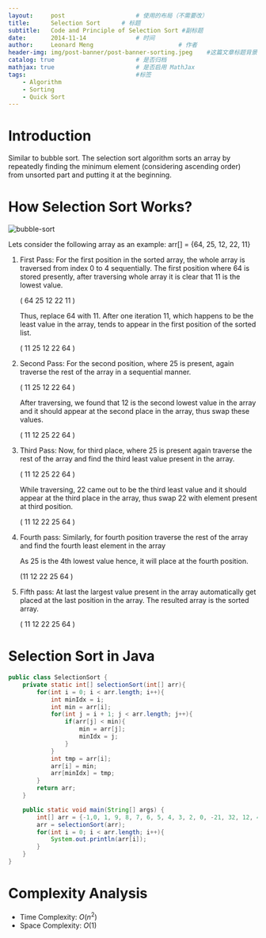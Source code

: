 ```yaml
---
layout:     post   				    # 使用的布局（不需要改）
title:      Selection Sort   	# 标题 
subtitle:   Code and Principle of Selection Sort #副标题
date:       2014-11-14 				# 时间
author:     Leonard Meng						# 作者
header-img: img/post-banner/post-banner-sorting.jpeg 	#这篇文章标题背景图片
catalog: true 						# 是否归档
mathjax: true                       # 是否启用 MathJax
tags:								#标签
    - Algorithm
    - Sorting
    - Quick Sort
---
```


# Introduction

Similar to bubble sort. The selection sort algorithm sorts an array by repeatedly finding the minimum element (considering ascending order) from unsorted part and putting it at the beginning. 

# How Selection Sort Works?

![bubble-sort](https://www.menglingjun.com/img/in-post/quick-sort.gif)

Lets consider the following array as an example: arr[] = {64, 25, 12, 22, 11}

1. First Pass: For the first position in the sorted array, the whole array is traversed from index 0 to 4 sequentially. The first position where 64 is stored presently, after traversing whole array it is clear that 11 is the lowest value.

    (   64   	   25   	   12   	   22   	   11   )
    
    Thus, replace 64 with 11. After one iteration 11, which happens to be the least value in the array, tends to appear in the first position of the sorted list.

    (   11   	   25   	   12   	   22   	   64   )


2. Second Pass: For the second position, where 25 is present, again traverse the rest of the array in a sequential manner.

    ( 11   	   25   	   12   	   22   	   64    ) 
    
    After traversing, we found that 12 is the second lowest value in the array and it should appear at the second place in the array, thus swap these values.
    
    (    11   	   12   	   25   	   22   	   64    ) 

3. Third Pass: Now, for third place, where 25 is present again traverse the rest of the array and find the third least value present in the array.

    ( 11   	   12   	   25   	   22   	   64   ) 

    While traversing, 22 came out to be the third least value and it should appear at the third place in the array, thus swap 22 with element present at third position.

    ( 11   	   12   	   22   	   25   	   64   )

4. Fourth pass: Similarly, for fourth position traverse the rest of the array and find the fourth least element in the array 
    
    As 25 is the 4th lowest value hence, it will place at the fourth position.

    (11   	   12   	   22   	   25   	   64   )

4. Fifth pass: At last the largest value present in the array automatically get placed at the last position in the array. The resulted array is the sorted array.

    (   11   	   12   	   22   	   25   	   64   )

# Selection Sort in Java

```java
public class SelectionSort {
    private static int[] selectionSort(int[] arr){
        for(int i = 0; i < arr.length; i++){
            int minIdx = i;
            int min = arr[i];
            for(int j = i + 1; j < arr.length; j++){
                if(arr[j] < min){
                    min = arr[j];
                    minIdx = j;
                }
            }
            int tmp = arr[i];
            arr[i] = min;
            arr[minIdx] = tmp;
        }
        return arr;
    }

    public static void main(String[] args) {
        int[] arr = {-1,0, 1, 9, 8, 7, 6, 5, 4, 3, 2, 0, -21, 32, 12, 4, 6, 8, 23,23};
        arr = selectionSort(arr);
        for(int i = 0; i < arr.length; i++){
            System.out.println(arr[i]);
        }
    }
}


```

# Complexity Analysis
- Time Complexity: $O(n^2)$
- Space Complexity: $O(1)$
